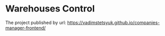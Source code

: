 # Warehouses Control

The project published by url:
https://vadimstetsyuk.github.io/companies-manager-frontend/

